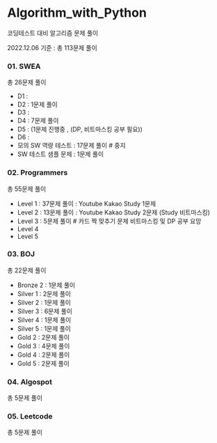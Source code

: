 # Algorithm_with_Python

코딩테스트 대비 알고리즘 문제 풀이

2022.12.06 기준 :  총 113문제 풀이



### 01. SWEA

총 26문제 풀이

- D1 :
- D2 : 1문제 풀이
- D3 :
- D4 : 7문제 풀이 
- D5 : (1문제 진행중 , (DP, 비트마스킹 공부 필요))
- D6 :
- 모의 SW 역량 테스트 : 17문제 풀이    # 중지
- SW 테스트 샘플 문제 : 1문제 풀이



### 02. Programmers

총 55문제 풀이

- Level 1  :  37문제 풀이      : Youtube Kakao Study 1문제
- Level 2  :  13문제 풀이      : Youtube Kakao Study 2문제 (Study 비트마스킹)
- Level 3  :  5문제 풀이 # 카드 짝 맞추기 문제 비트마스킹 및 DP 공부 요망 
- Level 4
- Level 5



### 03. BOJ

총 22문제 풀이

- Bronze 2 : 1문제 풀이
- Silver 1 : 2문제 풀이
- Silver 2 : 1문제 풀이
- Silver 3 : 6문제 풀이
- Silver 4 : 1문제 풀이
- Silver 5 : 1문제 풀이
- Gold 2 : 2문제 풀이
- Gold 3 : 4문제 풀이
- Gold 4 : 2문제 풀이
- Gold 5 : 2문제 풀이



### 04. Algospot

총 5문제 풀이



### 05. Leetcode

총 5문제 풀이
